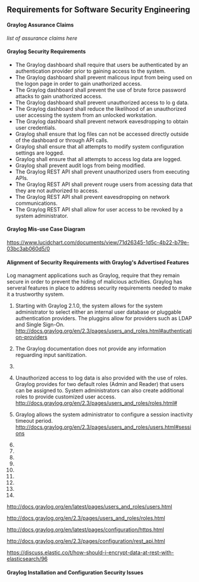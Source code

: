 ## Requirements for Software Security Engineering

#### Graylog Assurance Claims

*list of assurance claims here*


#### Graylog Security Requirements

* The Graylog dashboard shall require that users be authenticated by an authentication provider prior to gaining access to the system.
* The Graylog dashboard shall prevent malicous input from being used on the logon page in order to gain unathorized access.
* The Graylog dashboard shall prevent the use of brute force password attacks to gain unathorized access.
* The Graylog dashboard shall prevent unauthorized access to lo g data.
* The Graylog dashboard shall reduce the likelihood of an unauthorized user accessing the system from an unlocked workstation.
* The Graylog dashboard shall prevent network eavesdropping to obtain user credentials.
* Graylog shall ensure that log files can not be accessed directly outside of the dashboard or through API calls. 
* Graylog shall ensure that all attempts to modify system configuration settings are logged.
* Graylog shall ensure that all attempts to access log data are logged.
* Graylog shall prevent audit logs from being modified.
* The Graylog REST API shall prevent unauthorized users from executing APIs.
* The Graylog REST API shall prevent rouge users from acessing data that they are not authorized to access.
* The Graylog REST API shall prevent eavesdropping on network communications.
* The Graylog REST API shall allow for user access to be revoked by a system administrator.


#### Graylog Mis-use Case Diagram

https://www.lucidchart.com/documents/view/71d26345-1d5c-4b22-b79e-03bc3ab060d5/0
  
  
#### Alignment of Security Requirements with Graylog's Advertised Features

Log managment applications such as Graylog, require that they remain secure in order to prevent the hiding of malicious activities.  Graylog has serveral features in place to address security requirements needed to make it a trustworthy system.

1. Starting with Graylog 2.1.0, the system allows for the system administrator to select either an internal user database or pluggable authentication providers.  The pluggins allow for providers such as LDAP and Single Sign-On. http://docs.graylog.org/en/2.3/pages/users_and_roles.html#authentication-providers

2. The Graylog documentation does not provide any information reguarding input sanitization.

3.  

4. Unauthorized access to log data is also provided with the use of roles.  Graylog provides for two default roles (Admin and Reader) that users can be assigned to.  System administrators can also create additional roles to provide customized user access. http://docs.graylog.org/en/2.3/pages/users_and_roles/roles.html# 

5. Graylog allows the system administrator to configure a session inactivity timeout period.  http://docs.graylog.org/en/2.3/pages/users_and_roles/users.html#sessions

6.

7.

8.

9.

10.

11.

12.

13.

14.

http://docs.graylog.org/en/latest/pages/users_and_roles/users.html

http://docs.graylog.org/en/2.3/pages/users_and_roles/roles.html

http://docs.graylog.org/en/latest/pages/configuration/https.html

http://docs.graylog.org/en/2.3/pages/configuration/rest_api.html

https://discuss.elastic.co/t/how-should-i-encrypt-data-at-rest-with-elasticsearch/96


#### Graylog Installation and Configuration Security Issues  
  

